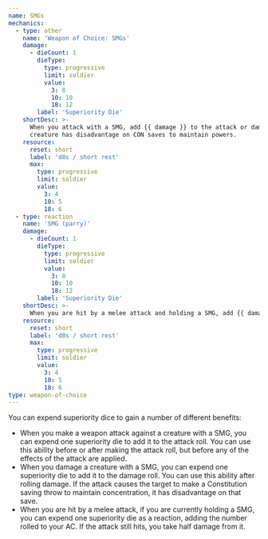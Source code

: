 ```yaml
---
name: SMGs
mechanics:
  - type: other
    name: 'Weapon of Choice: SMGs'
    damage:
      - dieCount: 1
        dieType:
          type: progressive
          limit: soldier
          value:
            3: 8
            10: 10
            18: 12
        label: 'Superiority Die'
    shortDesc: >-
      When you attack with a SMG, add {{ damage }} to the attack or damage roll. If you choose the damage roll, the
      creature has disadvantage on CON saves to maintain powers.
    resource:
      reset: short
      label: 'd8s / short rest'
      max:
        type: progressive
        limit: soldier
        value:
          3: 4
          10: 5
          18: 6
  - type: reaction
    name: 'SMG (parry)'
    damage:
      - dieCount: 1
        dieType:
          type: progressive
          limit: soldier
          value:
            3: 8
            10: 10
            18: 12
        label: 'Superiority Die'
    shortDesc: >-
      When you are hit by a melee attack and holding a SMG, add {{ damage }} to your AC. If the attack still hits, take half damage.
    resource:
      reset: short
      label: 'd8s / short rest'
      max:
        type: progressive
        limit: soldier
        value:
          3: 4
          10: 5
          18: 6
type: weapon-of-choice
---
```

You can expend superiority dice to gain a number of different benefits:

* When you make a weapon attack against a creature with a SMG, you can expend one superiority die to add
it to the attack roll. You can use this ability before or after making the attack roll, but before any of the effects of
the attack are applied.
* When you damage a creature with a SMG, you can expend one superiority die to add
it to the damage roll. You can use this ability after rolling damage. If the attack causes the target to make a Constitution
saving throw to maintain concentration, it has disadvantage on that save.
* When you are hit by a melee attack, if you are currently holding a SMG, you can expend one superiority
die as a reaction, adding the number rolled to your AC. If the attack still hits, you take half damage from it.
